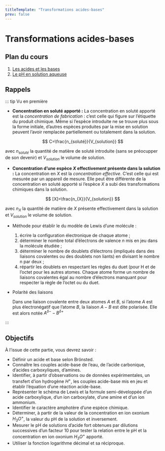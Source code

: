 ```yaml
---
titleTemplate: "Transformations acides-bases"
prev: false
---
```


# Transformations acides-bases

## Plan du cours

1. [Les acides et les bases](les-acides-et-les-bases.md)
2. [Le pH en solution aqueuse](ph-en-solution.md)

## Rappels

::: tip Vu en première

- **Concentration en soluté apporté :** La concentration en soluté apporté est la _concentration de fabrication_ : c’est celle qui figure sur l’étiquette du produit chimique. Même si l’espèce introduite ne se trouve plus sous la forme initiale, d’autres espèces produites par la mise en solution peuvent l’avoir remplacée partiellement ou totalement dans la solution.

$$
C=\frac{n_{soluté}}{V_{solution}}
$$

avec $n_{soluté}$ la quantité de matière de soluté introduite (sans se préocupper de son devenir) et $V_{solution}$ le volume de solution.

- **Concentration d’une espèce $X$ effectivement présente dans la solution :** La concentration en $X$ est la _concentration effective_. C’est celle qui est mesurée par un appareil de mesure. Elle peut être différente de la concentration en soluté apporté si l’espèce $X$ a subi des transformations chimiques dans la solution.

$$
[X]=\frac{n_{X}}{V_{solution}}
$$

avec $n_{X}$ la quantité de matière de $X$ présente effectivement dans la solution et $V_{solution}$ le volume de solution.

- Méthode pour établir le du modèle de Lewis d’une molécule :

  1. écrire la configuration électronique de chaque atome ;
  2. déterminer le nombre total d’électrons de valence $n$ mis en jeu dans la molécule étudiée ;
  3. déterminer le nombre de doublets d’électrons (impliqués dans des liaisons covalentes ou des doublets non liants) en divisant le nombre n par deux ;
  4. répartir les doublets en respectant les règles du duet (pour H et de l’octet pour les autres atomes. Chaque atome forme un nombre de liaisons covalentes égal au nombre d’électrons manquant pour respecter la règle de l’octet ou du duet.

- Polarité des liaisons

  Dans une liaison covalente entre deux atomes $A$ et $B$, si l’atome $A$ est plus électronégatif que l’atome $B$, la liaison $A−B$ est dite polarisée. Elle est alors notée $A^{δ−}−B^{δ+}$

:::

## Objectifs

À l’issue de cette partie, vous devrez savoir :

- Définir un acide et base selon Brönsted.
- Connaître les couples acide-base de l’eau, de l’acide carbonique, d’acides carboxyliques, d’amines.
- Identifier, à partir d’observations ou de données expérimentales, un transfert d’ion hydrogène $H^+$, les couples acide-base mis en jeu et établir l’équation d’une réaction acide-base.
- Représenter le schéma de Lewis et la formule semi-développée d’un acide carboxylique, d’un ion carboxylate, d’une amine et d’un ion ammonium.
- Identifier le caractère amphotère d’une espèce chimique.
- Déterminer, à partir de la valeur de la concentration en ion oxonium $H_3O^+$, la valeur du pH de la solution et inversement.
- Mesurer le pH de solutions d’acide fort obtenues par dilutions successives d’un facteur 10 pour tester la relation entre le pH et la concentration en ion oxonium $H_3O^+$ apporté.
- Utiliser la fonction logarithme décimal et sa réciproque.

